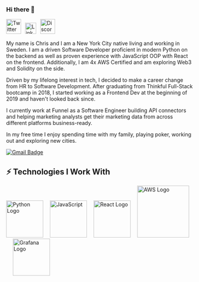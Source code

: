 ### Hi there 👋

<a href="https://twitter.com/MadridChris"><img src="https://cdn.worldvectorlogo.com/logos/twitter-6.svg" title="Twitter" alt="Twitter Account" width="40"/></a> 
&ensp;<a href="https://www.linkedin.com/in/chris-v-464ba920/"><img src="https://cdn.worldvectorlogo.com/logos/linkedin-icon-2.svg" title="Linkedin" alt="Linkedin Account" width="30"/></a> 
&ensp;<a href="https://discord.com/channels/883478451850473483/883488806270025809"><img src="https://cdn.worldvectorlogo.com/logos/discord-6.svg" title="YouTube" alt="Discord" width="40"/></a>



My name is Chris and I am a New York City native living and working in Sweden.  I am a driven Software Developer proficient in modern Python on the backend as well as proven experience with JavaScript OOP with React on the frontend.  Additionally, I am 4x AWS Certified and am exploring Web3 and Solidity on the side.

Driven by my lifelong interest in tech, I decided to make a career change from HR to Software Development.  After graduating from Thinkful Full-Stack bootcamp in 2018, I started working as a Frontend Dev at the beginning of 2019 and haven't looked back since.

I currently work at Funnel as a Software Engineer building API connectors and helping marketing analysts get their marketing data from across different platforms business-ready.   

In my free time I enjoy spending time with my family, playing poker, working out and exploring new cities.

[![Gmail Badge](https://img.shields.io/badge/-chrisbvalle@gmail.com-c14438?style=flat-square&logo=Gmail&logoColor=white&link=mailto:chrisbvalle@gmail.com)](mailto:chrisbvalle@gmail.com)



## ⚡ Technologies I Work With

<img src="https://cdn.worldvectorlogo.com/logos/python-5.svg" title="Python" alt="Python Logo" width="100"/>&emsp;
<img src="https://cdn.worldvectorlogo.com/logos/logo-javascript.svg" title="JavaScript" alt="JavaScript" width="100"/>&emsp;
<img src="https://cdn.worldvectorlogo.com/logos/react-2.svg" title="React Logo" alt="React Logo" width="100"/>&emsp;
<img src="https://cdn.worldvectorlogo.com/logos/aws-2.svg" title="AWS Logo" alt="AWS Logo" width="140"/>&emsp;
<img src="https://cdn.worldvectorlogo.com/logos/grafana.svg" title="Grafana Logo" alt="Grafana Logo" width="100"/>&emsp;
